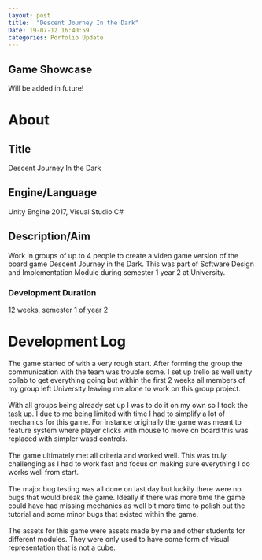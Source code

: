 ```yaml
---
layout: post
title:  "Descent Journey In the Dark"
Date: 19-07-12 16:40:59 
categories: Porfolio Update
---
```

<p>
<h2><b>Game Showcase</b></h2></p>
<p>Will be added in future!</p>
<p>
<h1><b>About</b></h1>
<h2><b>Title</b></h2>
Descent Journey In the Dark
<h2><b>Engine/Language</b></h2>
Unity Engine 2017, Visual Studio C#
<h2><b> Description/Aim</b></h2>
Work in groups of up to 4 people to create a video game version of the board game Descent Journey in the Dark. This was part of Software Design and Implementation Module during semester 1 year 2 at University.
<h3>Development Duration</h3>
12 weeks, semester 1 of year 2 
<h1><b>Development Log</b></h1>
The game started of with a very rough start. After forming the group the communication with the team was trouble some. I set up trello as well unity collab to get everything going but within the first 2 weeks all members of my group left University leaving me alone to work on this group project.
<br></br>
With all groups being already set up I was to do it on my own so I took the task up. I due to me being limited with time I had to simplify a lot of mechanics for this game. For instance originally the game was meant to feature system where player clicks with mouse to move on board this was replaced with simpler wasd controls.<br></br>
The game ultimately met all criteria and worked well. This was truly challenging as I had to work fast and focus on making sure everything I do works well from start.<br></br>
The major bug testing was all done on last day but luckily there were no bugs that would break the game. Ideally if there was more time the game could have had missing mechanics as well bit more time to polish out the tutorial and some minor bugs that existed within the game.<br></br>
The assets for this game were assets made by me and other students for different modules. They were only used to have some form of visual representation that is not a cube.

</p>



